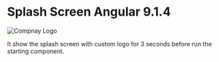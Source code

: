 # Splash Screen Angular 9.1.4

![Compnay Logo](https://github.com/vinodtank/angular-splash-screen/blob/master/src/assets/splash/splash-logo.png?raw=true)

It show the splash screen with custom logo for 3 seconds before run the starting component.